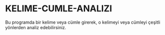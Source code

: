 # KELIME-CUMLE-ANALIZI
Bu programda bir kelime veya cümle girerek, o kelimeyi veya cümleyi çeşitli yönlerden analiz edebilirsiniz.
